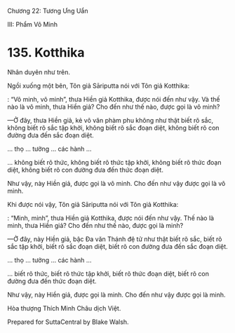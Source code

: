  

Chương 22: Tương Ưng Uẩn

III: Phẩm Vô Minh

# 135\. Kotthika

Nhân duyên như trên.

Ngồi xuống một bên, Tôn giả Sāriputta nói với Tôn giả Kotthika:

: “Vô minh, vô minh”, thưa Hiền giả Kotthika, được nói đến như vậy. Và thế nào là vô minh, thưa Hiền giả? Cho đến như thế nào, được gọi là vô minh?

—Ở đây, thưa Hiền giả, kẻ vô văn phàm phu không như thật biết rõ sắc, không biết rõ sắc tập khởi, không biết rõ sắc đoạn diệt, không biết rõ con đường đưa đến sắc đoạn diệt.

… thọ … tưởng … các hành …

… không biết rõ thức, không biết rõ thức tập khởi, không biết rõ thức đoạn diệt, không biết rõ con đường đưa đến thức đoạn diệt.

Như vậy, này Hiền giả, được gọi là vô minh. Cho đến như vậy được gọi là vô minh.

Khi được nói vậy, Tôn giả Sāriputta nói với Tôn giả Kotthika:

: “Minh, minh”, thưa Hiền giả Kotthika, được nói đến như vậy. Thế nào là minh, thưa Hiền giả? Cho đến như thế nào, được gọi là minh?

—Ở đây, này Hiền giả, bậc Ða văn Thánh đệ tử như thật biết rõ sắc, biết rõ sắc tập khởi, biết rõ sắc đoạn diệt, biết rõ con đường đưa đến sắc đoạn diệt.

… thọ … tưởng … các hành …

… biết rõ thức, biết rõ thức tập khởi, biết rõ thức đoạn diệt, biết rõ con đường đưa đến thức đoạn diệt.

Như vậy, này Hiền giả, được gọi là minh. Cho đến như vậy được gọi là minh.

Hòa thượng Thích Minh Châu dịch Việt.

Prepared for SuttaCentral by Blake Walsh.